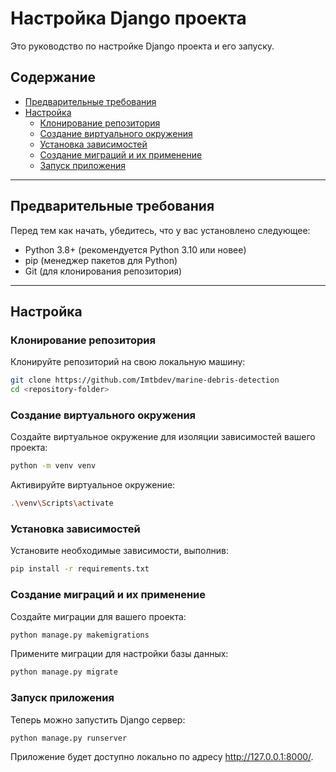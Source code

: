# Настройка Django проекта

Это руководство по настройке Django проекта и его запуску.

## Содержание
- [Предварительные требования](#предварительные-требования)
- [Настройка](#настройка)
  - [Клонирование репозитория](#клонирование-репозитория)
  - [Создание виртуального окружения](#создание-виртуального-окружения)
  - [Установка зависимостей](#установка-зависимостей)
  - [Создание миграций и их применение](#создание-миграций-и-их-применение)
  - [Запуск приложения](#запуск-приложения)

---

## Предварительные требования

Перед тем как начать, убедитесь, что у вас установлено следующее:

- Python 3.8+ (рекомендуется Python 3.10 или новее)
- pip (менеджер пакетов для Python)
- Git (для клонирования репозитория)

---

## Настройка

### Клонирование репозитория

Клонируйте репозиторий на свою локальную машину:

```bash
git clone https://github.com/Imtbdev/marine-debris-detection
cd <repository-folder>
```

### Создание виртуального окружения
Создайте виртуальное окружение для изоляции зависимостей вашего проекта:

```bash
python -m venv venv
```

Активируйте виртуальное окружение:

```bash
.\venv\Scripts\activate
```

### Установка зависимостей

Установите необходимые зависимости, выполнив:

```bash
pip install -r requirements.txt
```

### Создание миграций и их применение

Создайте миграции для вашего проекта:

```bash
python manage.py makemigrations
```

Примените миграции для настройки базы данных:

```bash
python manage.py migrate
```

### Запуск приложения

Теперь можно запустить Django сервер:

```bash
python manage.py runserver
```

Приложение будет доступно локально по адресу http://127.0.0.1:8000/.




